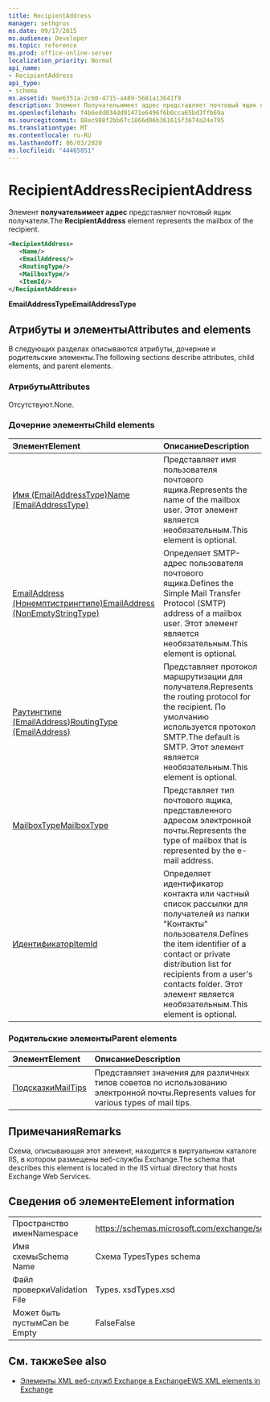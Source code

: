 ```yaml
---
title: RecipientAddress
manager: sethgros
ms.date: 09/17/2015
ms.audience: Developer
ms.topic: reference
ms.prod: office-online-server
localization_priority: Normal
api_name:
- RecipientAddress
api_type:
- schema
ms.assetid: 9ae6351a-2c60-4715-a489-5681a13641f9
description: Элемент Получательимеет адрес представляет почтовый ящик получателя.
ms.openlocfilehash: f4b6edd034dd91471e6496f6b0cca65bd3ffb69a
ms.sourcegitcommit: 88ec988f2bb67c1866d06b361615f3674a24e795
ms.translationtype: MT
ms.contentlocale: ru-RU
ms.lasthandoff: 06/03/2020
ms.locfileid: "44465851"
---
```

# <a name="recipientaddress"></a><span data-ttu-id="3c1f3-103">RecipientAddress</span><span class="sxs-lookup"><span data-stu-id="3c1f3-103">RecipientAddress</span></span>

<span data-ttu-id="3c1f3-104">Элемент **получательимеет адрес** представляет почтовый ящик получателя.</span><span class="sxs-lookup"><span data-stu-id="3c1f3-104">The **RecipientAddress** element represents the mailbox of the recipient.</span></span> 
  
```xml
<RecipientAddress>
   <Name/>
   <EmailAddress/>
   <RoutingType/>
   <MailboxType/>
   <ItemId/>
</RecipientAddress>
```

 <span data-ttu-id="3c1f3-105">**EmailAddressType**</span><span class="sxs-lookup"><span data-stu-id="3c1f3-105">**EmailAddressType**</span></span>
## <a name="attributes-and-elements"></a><span data-ttu-id="3c1f3-106">Атрибуты и элементы</span><span class="sxs-lookup"><span data-stu-id="3c1f3-106">Attributes and elements</span></span>

<span data-ttu-id="3c1f3-107">В следующих разделах описываются атрибуты, дочерние и родительские элементы.</span><span class="sxs-lookup"><span data-stu-id="3c1f3-107">The following sections describe attributes, child elements, and parent elements.</span></span>
  
### <a name="attributes"></a><span data-ttu-id="3c1f3-108">Атрибуты</span><span class="sxs-lookup"><span data-stu-id="3c1f3-108">Attributes</span></span>

<span data-ttu-id="3c1f3-109">Отсутствуют.</span><span class="sxs-lookup"><span data-stu-id="3c1f3-109">None.</span></span>
  
### <a name="child-elements"></a><span data-ttu-id="3c1f3-110">Дочерние элементы</span><span class="sxs-lookup"><span data-stu-id="3c1f3-110">Child elements</span></span>

|<span data-ttu-id="3c1f3-111">**Элемент**</span><span class="sxs-lookup"><span data-stu-id="3c1f3-111">**Element**</span></span>|<span data-ttu-id="3c1f3-112">**Описание**</span><span class="sxs-lookup"><span data-stu-id="3c1f3-112">**Description**</span></span>|
|:-----|:-----|
|[<span data-ttu-id="3c1f3-113">Имя (EmailAddressType)</span><span class="sxs-lookup"><span data-stu-id="3c1f3-113">Name (EmailAddressType)</span></span>](name-emailaddresstype.md) <br/> |<span data-ttu-id="3c1f3-114">Представляет имя пользователя почтового ящика.</span><span class="sxs-lookup"><span data-stu-id="3c1f3-114">Represents the name of the mailbox user.</span></span> <span data-ttu-id="3c1f3-115">Этот элемент является необязательным.</span><span class="sxs-lookup"><span data-stu-id="3c1f3-115">This element is optional.</span></span>  <br/> |
|[<span data-ttu-id="3c1f3-116">EmailAddress (Нонемптистрингтипе)</span><span class="sxs-lookup"><span data-stu-id="3c1f3-116">EmailAddress (NonEmptyStringType)</span></span>](emailaddress-nonemptystringtype.md) <br/> |<span data-ttu-id="3c1f3-117">Определяет SMTP-адрес пользователя почтового ящика.</span><span class="sxs-lookup"><span data-stu-id="3c1f3-117">Defines the Simple Mail Transfer Protocol (SMTP) address of a mailbox user.</span></span> <span data-ttu-id="3c1f3-118">Этот элемент является необязательным.</span><span class="sxs-lookup"><span data-stu-id="3c1f3-118">This element is optional.</span></span>  <br/> |
|[<span data-ttu-id="3c1f3-119">Раутингтипе (EmailAddress)</span><span class="sxs-lookup"><span data-stu-id="3c1f3-119">RoutingType (EmailAddress)</span></span>](routingtype-emailaddress.md) <br/> |<span data-ttu-id="3c1f3-120">Представляет протокол маршрутизации для получателя.</span><span class="sxs-lookup"><span data-stu-id="3c1f3-120">Represents the routing protocol for the recipient.</span></span> <span data-ttu-id="3c1f3-121">По умолчанию используется протокол SMTP.</span><span class="sxs-lookup"><span data-stu-id="3c1f3-121">The default is SMTP.</span></span> <span data-ttu-id="3c1f3-122">Этот элемент является необязательным.</span><span class="sxs-lookup"><span data-stu-id="3c1f3-122">This element is optional.</span></span>  <br/> |
|[<span data-ttu-id="3c1f3-123">MailboxType</span><span class="sxs-lookup"><span data-stu-id="3c1f3-123">MailboxType</span></span>](mailboxtype.md) <br/> |<span data-ttu-id="3c1f3-124">Представляет тип почтового ящика, представленного адресом электронной почты.</span><span class="sxs-lookup"><span data-stu-id="3c1f3-124">Represents the type of mailbox that is represented by the e-mail address.</span></span>  <br/> |
|[<span data-ttu-id="3c1f3-125">Идентификатор</span><span class="sxs-lookup"><span data-stu-id="3c1f3-125">ItemId</span></span>](itemid.md) <br/> |<span data-ttu-id="3c1f3-126">Определяет идентификатор контакта или частный список рассылки для получателей из папки "Контакты" пользователя.</span><span class="sxs-lookup"><span data-stu-id="3c1f3-126">Defines the item identifier of a contact or private distribution list for recipients from a user's contacts folder.</span></span> <span data-ttu-id="3c1f3-127">Этот элемент является необязательным.</span><span class="sxs-lookup"><span data-stu-id="3c1f3-127">This element is optional.</span></span>  <br/> |
   
### <a name="parent-elements"></a><span data-ttu-id="3c1f3-128">Родительские элементы</span><span class="sxs-lookup"><span data-stu-id="3c1f3-128">Parent elements</span></span>

|<span data-ttu-id="3c1f3-129">**Элемент**</span><span class="sxs-lookup"><span data-stu-id="3c1f3-129">**Element**</span></span>|<span data-ttu-id="3c1f3-130">**Описание**</span><span class="sxs-lookup"><span data-stu-id="3c1f3-130">**Description**</span></span>|
|:-----|:-----|
|[<span data-ttu-id="3c1f3-131">Подсказки</span><span class="sxs-lookup"><span data-stu-id="3c1f3-131">MailTips</span></span>](mailtips.md) <br/> |<span data-ttu-id="3c1f3-132">Представляет значения для различных типов советов по использованию электронной почты.</span><span class="sxs-lookup"><span data-stu-id="3c1f3-132">Represents values for various types of mail tips.</span></span>  <br/> |
   
## <a name="remarks"></a><span data-ttu-id="3c1f3-133">Примечания</span><span class="sxs-lookup"><span data-stu-id="3c1f3-133">Remarks</span></span>

<span data-ttu-id="3c1f3-134">Схема, описывающая этот элемент, находится в виртуальном каталоге IIS, в котором размещены веб-службы Exchange.</span><span class="sxs-lookup"><span data-stu-id="3c1f3-134">The schema that describes this element is located in the IIS virtual directory that hosts Exchange Web Services.</span></span>
  
## <a name="element-information"></a><span data-ttu-id="3c1f3-135">Сведения об элементе</span><span class="sxs-lookup"><span data-stu-id="3c1f3-135">Element information</span></span>

|||
|:-----|:-----|
|<span data-ttu-id="3c1f3-136">Пространство имен</span><span class="sxs-lookup"><span data-stu-id="3c1f3-136">Namespace</span></span>  <br/> |https://schemas.microsoft.com/exchange/services/2006/types  <br/> |
|<span data-ttu-id="3c1f3-137">Имя схемы</span><span class="sxs-lookup"><span data-stu-id="3c1f3-137">Schema Name</span></span>  <br/> |<span data-ttu-id="3c1f3-138">Схема Types</span><span class="sxs-lookup"><span data-stu-id="3c1f3-138">Types schema</span></span>  <br/> |
|<span data-ttu-id="3c1f3-139">Файл проверки</span><span class="sxs-lookup"><span data-stu-id="3c1f3-139">Validation File</span></span>  <br/> |<span data-ttu-id="3c1f3-140">Types. xsd</span><span class="sxs-lookup"><span data-stu-id="3c1f3-140">Types.xsd</span></span>  <br/> |
|<span data-ttu-id="3c1f3-141">Может быть пустым</span><span class="sxs-lookup"><span data-stu-id="3c1f3-141">Can be Empty</span></span>  <br/> |<span data-ttu-id="3c1f3-142">False</span><span class="sxs-lookup"><span data-stu-id="3c1f3-142">False</span></span>  <br/> |
   
## <a name="see-also"></a><span data-ttu-id="3c1f3-143">См. также</span><span class="sxs-lookup"><span data-stu-id="3c1f3-143">See also</span></span>



- [<span data-ttu-id="3c1f3-144">Элементы XML веб-служб Exchange в Exchange</span><span class="sxs-lookup"><span data-stu-id="3c1f3-144">EWS XML elements in Exchange</span></span>](ews-xml-elements-in-exchange.md)

